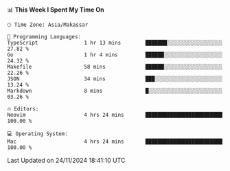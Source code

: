<!--START_SECTION:waka-->
📊 **This Week I Spent My Time On** 

```text
🕑︎ Time Zone: Asia/Makassar

💬 Programming Languages: 
TypeScript               1 hr 13 mins        ███████░░░░░░░░░░░░░░░░░░   27.82 % 
Go                       1 hr 4 mins         ██████░░░░░░░░░░░░░░░░░░░   24.32 % 
Makefile                 58 mins             ██████░░░░░░░░░░░░░░░░░░░   22.26 % 
JSON                     34 mins             ███░░░░░░░░░░░░░░░░░░░░░░   13.24 % 
Markdown                 8 mins              █░░░░░░░░░░░░░░░░░░░░░░░░   03.26 % 

🔥 Editors: 
Neovim                   4 hrs 24 mins       █████████████████████████   100.00 % 

💻 Operating System: 
Mac                      4 hrs 24 mins       █████████████████████████   100.00 % 
```


 Last Updated on 24/11/2024 18:41:10 UTC
<!--END_SECTION:waka-->
